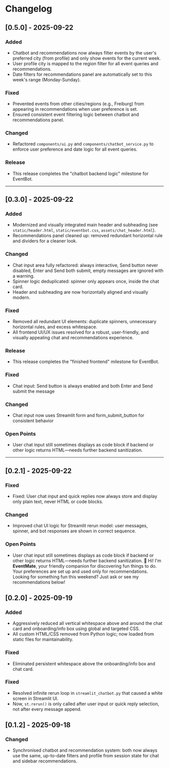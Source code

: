 # Changelog


## [0.5.0] - 2025-09-22
### Added
- Chatbot and recommendations now always filter events by the user's preferred city (from profile) and only show events for the current week.
- User profile city is mapped to the region filter for all event queries and recommendations.
- Date filters for recommendations panel are automatically set to this week's range (Monday-Sunday).

### Fixed
- Prevented events from other cities/regions (e.g., Freiburg) from appearing in recommendations when user preference is set.
- Ensured consistent event filtering logic between chatbot and recommendations panel.

### Changed
- Refactored `components/ui.py` and `components/chatbot_service.py` to enforce user preference and date logic for all event queries.

### Release
- This release completes the "chatbot backend logic" milestone for EventBot.

---

## [0.3.0] - 2025-09-22
### Added
- Modernized and visually integrated main header and subheading (see `static/header.html`, `static/eventbot.css`, `assets/chat_header.html`).
- Recommendations panel cleaned up: removed redundant horizontal rule and dividers for a cleaner look.

### Changed
- Chat input area fully refactored: always interactive, Send button never disabled, Enter and Send both submit, empty messages are ignored with a warning.
- Spinner logic deduplicated: spinner only appears once, inside the chat card.
- Header and subheading are now horizontally aligned and visually modern.

### Fixed
- Removed all redundant UI elements: duplicate spinners, unnecessary horizontal rules, and excess whitespace.
- All frontend UI/UX issues resolved for a robust, user-friendly, and visually appealing chat and recommendations experience.

### Release
- This release completes the "finished frontend" milestone for EventBot.

### Fixed
- Chat input: Send button is always enabled and both Enter and Send submit the message
### Changed
- Chat input now uses Streamlit form and form_submit_button for consistent behavior
### Open Points
- User chat input still sometimes displays as code block if backend or other logic returns HTML—needs further backend sanitization.
---
## [0.2.1] - 2025-09-22
### Fixed
- Fixed: User chat input and quick replies now always store and display only plain text, never HTML or code blocks.
### Changed
- Improved chat UI logic for Streamlit rerun model: user messages, spinner, and bot responses are shown in correct sequence.
### Open Points
- User chat input still sometimes displays as code block if backend or other logic returns HTML—needs further backend sanitization.
👋 Hi! I'm <b>EventMate</b>, your friendly companion for discovering fun things to do. Your preferences are set up and used only for recommendations. Looking for something fun this weekend? Just ask or see my recommendations below!






## [0.2.0] - 2025-09-19
### Added
- Aggressively reduced all vertical whitespace above and around the chat card and onboarding/info box using global and targeted CSS.
- All custom HTML/CSS removed from Python logic; now loaded from static files for maintainability.

### Fixed
- Eliminated persistent whitespace above the onboarding/info box and chat card.
### Fixed
- Resolved infinite rerun loop in `streamlit_chatbot.py` that caused a white screen in Streamlit UI.
- Now, `st.rerun()` is only called after user input or quick reply selection, not after every message append.

## [0.1.2] - 2025-09-18
### Changed
- Synchronised chatbot and recommendation system: both now always use the same, up-to-date filters and profile from session state for chat and sidebar recommendations.

